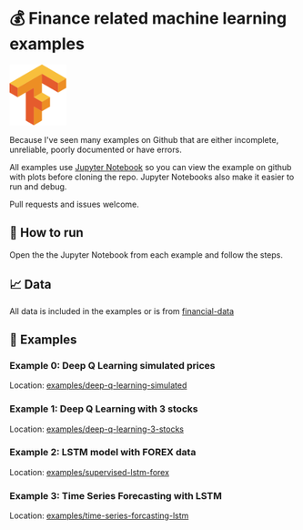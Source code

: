 # 💰 Finance related machine learning examples

<img src="https://raw.githubusercontent.com/FutureSharks/ml-finance/master/img/Tensorflow_logo.svg?sanitize=true" width="100">

Because I've seen many examples on Github that are either incomplete, unreliable, poorly documented or have errors.

All examples use [Jupyter Notebook](https://jupyter.readthedocs.io/en/latest/install.html) so you can view the example on github with plots before cloning the repo. Jupyter Notebooks also make it easier to run and debug.

Pull requests and issues welcome.

## 📒 How to run

Open the the Jupyter Notebook from each example and follow the steps.

## 📈 Data

All data is included in the examples or is from [financial-data](https://github.com/FutureSharks/financial-data)

## 📖 Examples

### Example 0: Deep Q Learning simulated prices

Location: [examples/deep-q-learning-simulated](examples/deep-q-learning-simulated)

### Example 1: Deep Q Learning with 3 stocks

Location: [examples/deep-q-learning-3-stocks](examples/deep-q-learning-3-stocks)

### Example 2: LSTM model with FOREX data

Location: [examples/supervised-lstm-forex](examples/supervised-lstm-forex)

### Example 3: Time Series Forecasting with LSTM

Location: [examples/time-series-forcasting-lstm](examples/time-series-forcasting-lstm)

